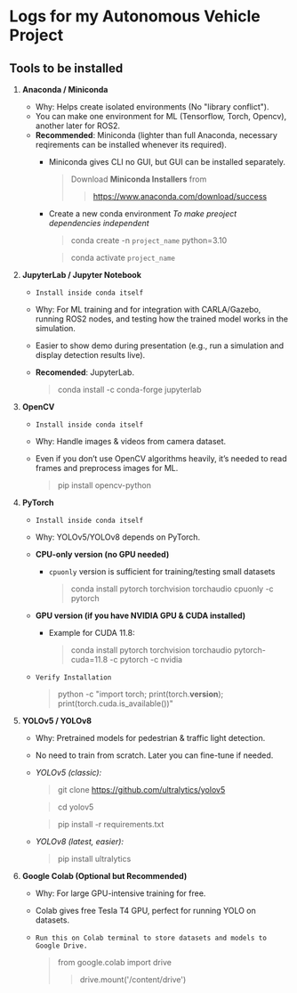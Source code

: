 # Logs for my Autonomous Vehicle Project

## Tools to be installed

1. **Anaconda / Miniconda**
   - Why: Helps create isolated environments (No "library conflict").
   - You can make one environment for ML (Tensorflow, Torch, Opencv), another later for ROS2.
   - **Recommended**: Miniconda (lighter than full Anaconda, necessary reqirements can be installed whenever its required).
      - Miniconda gives CLI no GUI, but GUI can be installed separately.
        > Download **Miniconda Installers** from 
        >> https://www.anaconda.com/download/success

     - Create a new conda environment *To make preoject dependencies independent*
       > conda create -n `project_name` python=3.10

       > conda activate `project_name`

   
2. **JupyterLab / Jupyter Notebook**
   - `Install inside conda itself`
   - Why: For ML training and for integration with CARLA/Gazebo, running ROS2 nodes, and testing how the trained model works in the simulation.
   - Easier to show demo during presentation (e.g., run a simulation and display detection results live).
   - **Recomended**: JupyterLab.
         
      > conda install -c conda-forge jupyterlab

3. **OpenCV**
   - `Install inside conda itself`
   - Why: Handle images & videos from camera dataset.
   - Even if you don’t use OpenCV algorithms heavily, it’s needed to read frames and preprocess images for ML. 

      > pip install opencv-python

4. **PyTorch**
   - `Install inside conda itself`
   - Why: YOLOv5/YOLOv8 depends on PyTorch.
   - **CPU-only version (no GPU needed)**
      - `cpuonly` version is sufficient for training/testing small datasets

         > conda install pytorch torchvision torchaudio cpuonly -c pytorch

   - **GPU version (if you have NVIDIA GPU & CUDA installed)**
      - Example for CUDA 11.8:

         > conda install pytorch torchvision torchaudio pytorch-cuda=11.8 -c pytorch -c nvidia


   - `Verify Installation`

      > python -c "import torch; print(torch.__version__); print(torch.cuda.is_available())"

5. **YOLOv5 / YOLOv8**
   - Why: Pretrained models for pedestrian & traffic light detection.
   - No need to train from scratch. Later you can fine-tune if needed.

   - *YOLOv5 (classic):*
      > git clone https://github.com/ultralytics/yolov5 

      > cd yolov5

      > pip install -r requirements.txt

   - *YOLOv8 (latest, easier):*
      > pip install ultralytics




6. **Google Colab (Optional but Recommended)**
   - Why: For large GPU-intensive training for free.
   - Colab gives free Tesla T4 GPU, perfect for running YOLO on datasets.

   - `Run this on Colab terminal to store datasets and models to Google Drive.`
      > from google.colab import drive
      >> drive.mount('/content/drive')
